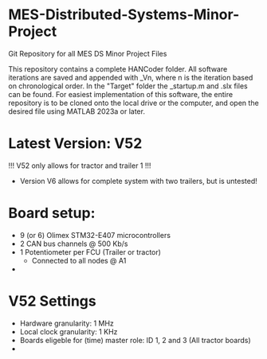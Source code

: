 # MES-Distributed-Systems-Minor-Project
Git Repository for all MES DS Minor Project Files

This repository contains a complete HANCoder folder. All software iterations are saved and appended with \_Vn, where n is the iteration based on chronological order.
In the "Target" folder the \_startup.m and .slx files can be found. For easiest implementation of this software, the entire repository is to be cloned onto the local drive or the computer, and open the desired file using MATLAB 2023a or later. 

# Latest Version: V52
!!! V52 only allows for tractor and trailer 1 !!!

- Version V6 allows for complete system with two trailers, but is untested!

# Board setup:
- 9 (or 6) Olimex STM32-E407 microcontrollers
- 2 CAN bus channels @ 500 Kb/s
- 1 Potentiometer per FCU (Trailer or tractor)
  - Connected to all nodes @ A1
- 

# V52 Settings
- Hardware granularity: 1 MHz
- Local clock granularity: 1 KHz
- Boards eligeble for (time) master role: ID 1, 2 and 3 (All tractor boards)
- 

